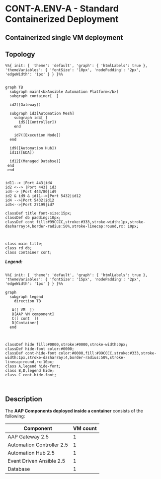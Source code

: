 # CONT-A.ENV-A - Standard Containerized Deployment

## Containerized single VM deployment

## Topology

```mermaid
%%{ init: { 'theme': 'default', 'graph': { 'htmlLabels': true }, 'themeVariables': { 'fontSize': '10px', 'nodePadding': '2px', 'edgeWidth': '1px' } } }%%


graph TB
  subgraph main[<b>Ansible Automation Platform</b>]
  subgraph container[  ]

  id2([Gateway])

  subgraph id3[Automation Mesh]
    subgraph id4[ ]
      id5([Controller])
    end

    id7([Execution Node])
  end

  id9([Automation Hub])
  id11([EDA])

  id12[(Managed Databse)]
 end
 end


id11--> |Port 443|id4
id2 <--> |Port 443| id3
id4--> |Port 443/80|id9
id2 & id9 & id11-->|Port 5432|id12
id4 -->|Port 5432|id12
id5<-->|Port 27199|id7

classDef title font-size:15px;
classDef db padding:10px;
classDef cont fill:#99CCCC,stroke:#333,stroke-width:1px,stroke-dasharray:4,border-radius:50%,stroke-linecap:round,rx: 10px;



class main title;
class rd db;
class container cont;

```

**_Legend:_**

```mermaid

%%{ init: { 'theme': 'default', 'graph': { 'htmlLabels': true }, 'themeVariables': { 'fontSize': '15px', 'nodePadding': '2px', 'edgeWidth': '1px' } } }%%

graph
  subgraph legend
    direction TB

   A([ VM  ])
   B[AAP VM component]
   C([ cont  ])
   D[Container]
  end



classDef hide fill:#0000,stroke:#0000,stroke-width:0px;
classDef hide-font color:#0000;
classDef cont-hide-font color:#0000,fill:#99CCCC,stroke:#333,stroke-width:1px,stroke-dasharray:4,border-radius:50%,stroke-linecap:round,rx:10px;
class A,legend hide-font;
class B,D,legend hide;
class C cont-hide-font;



```

## Description

The **AAP Components deployed inside a container** consists of the following:

| Component                | VM count |
| ---------------------    | -------- |
| AAP Gateway 2.5          | 1        |
| Automation Controller 2.5| 1        |
| Automation Hub 2.5       | 1        |
| Event Driven Ansible 2.5 | 1        |
| Database                 | 1        |

